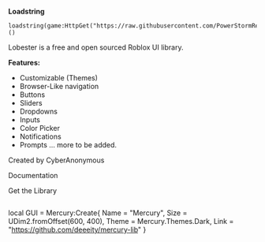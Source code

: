 
**Loadstring**
```
loadstring(game:HttpGet("https://raw.githubusercontent.com/PowerStormReal/LobsterUi/refs/heads/main/Source.lua"))()
```

Lobester is a free and open sourced Roblox UI library.

**Features:**
- Customizable (Themes)
- Browser-Like navigation
- Buttons
- Sliders
- Dropdowns
- Inputs
- Color Picker
- Notifications
- Prompts
... more to be added.

Created by CyberAnonymous

Documentation

Get the Library
```local Lobster = loadstring(game:HttpGet("https://raw.githubusercontent.com/PowerStormReal/LobsterUi/refs/heads/main/Source.lua"))()

```
local GUI = Mercury:Create{
    Name = "Mercury",
    Size = UDim2.fromOffset(600, 400),
    Theme = Mercury.Themes.Dark,
    Link = "https://github.com/deeeity/mercury-lib"
}
